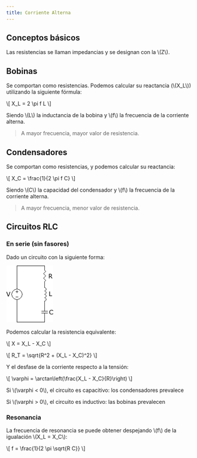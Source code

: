 ```yaml
---
title: Corriente Alterna
---
```


## Conceptos básicos

Las resistencias se llaman impedancias y se designan con la \\(Z\\).

## Bobinas

Se comportan como resistencias. Podemos calcular su reactancia (\\(X_L\\)) utilizando la siguiente fórmula:

\\[ X_L = 2 \pi f L \\]

Siendo \\(L\\) la inductancia de la bobina y \\(f\\) la frecuencia de la corriente alterna.

> A mayor frecuencia, mayor valor de resistencia.

## Condensadores

Se comportan como resistencias, y podemos calcular su reactancia:

\\[ X_C = \frac{1}{2 \pi f C} \\]

Siendo \\(C\\) la capacidad del condensador y \\(f\\) la frecuencia de la corriente alterna.

> A mayor frecuencia, menor valor de resistencia.

## Circuitos RLC

### En serie (**sin** fasores)

Dado un circuito con la siguiente forma:

![Circuito RLC](/uploads/informatica/2/ffi/circuito-rlc.png)

Podemos calcular la resistencia equivalente:

\\[ X = X_L - X_C \\]

\\[ R_T = \sqrt{R^2 + (X_L - X_C)^2} \\]

Y el desfase de la corriente respecto a la tensión:

\\[ \varphi = \arctan\left(\frac{X_L - X_C}{R}\right) \\]

Si \\(\varphi < 0\\), el circuito es capacitivo: los condensadores prevalece

Si \\(\varphi > 0\\), el circuito es inductivo: las bobinas prevalecen

### Resonancia

La frecuencia de resonancia se puede obtener despejando \\(f\\) de la igualación \\(X_L = X_C\\):

\\[ f = \frac{1}{2 \pi \sqrt{R C}} \\]
